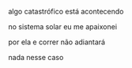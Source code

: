 algo catastrófico está acontecendo

no sistema solar eu me apaixonei

por ela e correr não adiantará

nada nesse caso
